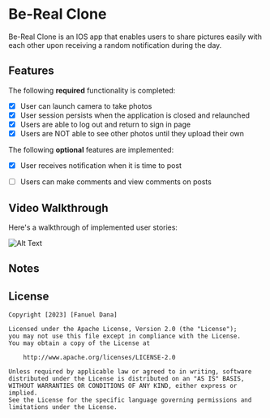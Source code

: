 # Be-Real Clone 

Be-Real Clone is an IOS app that enables users to share pictures easily with each other upon receiving a random notification during the day.

## Features

The following **required** functionality is completed:

- [X] User can launch camera to take photos 
- [X] User session persists when the application is closed and relaunched
- [X] Users are able to log out and return to sign in page
- [x] Users are NOT able to see other photos until they upload their own	
 
The following **optional** features are implemented:

- [X] User receives notification when it is time to post
- [ ] Users can make comments and view comments on posts	


## Video Walkthrough

Here's a walkthrough of implemented user stories:

![Alt Text](https://github.com/Fanuel-D/BeReal/blob/main/BeReal.gif)



## Notes



## License

    Copyright [2023] [Fanuel Dana]

    Licensed under the Apache License, Version 2.0 (the "License");
    you may not use this file except in compliance with the License.
    You may obtain a copy of the License at

        http://www.apache.org/licenses/LICENSE-2.0

    Unless required by applicable law or agreed to in writing, software
    distributed under the License is distributed on an "AS IS" BASIS,
    WITHOUT WARRANTIES OR CONDITIONS OF ANY KIND, either express or implied.
    See the License for the specific language governing permissions and
    limitations under the License.
